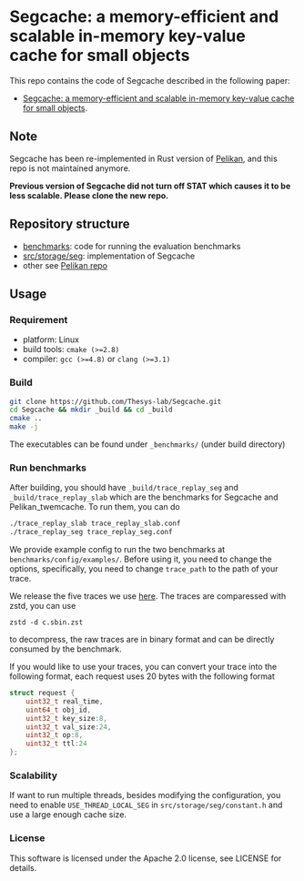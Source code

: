# Segcache: a memory-efficient and scalable in-memory key-value cache for small objects 

This repo contains the code of Segcache described in the following paper:
* [Segcache: a memory-efficient and scalable in-memory key-value cache for small objects](https://www.usenix.org/conference/nsdi21/presentation/yang-juncheng). 

## Note
Segcache has been re-implemented in Rust version of [Pelikan](http://www.github.com/twitter/pelikan/), and this repo is not maintained anymore. 

**Previous version of Segcache did not turn off STAT which causes it to be less scalable. Please clone the new repo.**


## Repository structure 
* [benchmarks](benchmark): code for running the evaluation benchmarks 
* [src/storage/seg](src/storage/seg): implementation of Segcache 
* other see [Pelikan repo](http://www.github.com/twitter/pelikan/)

## Usage 
### Requirement
- platform: Linux
- build tools: `cmake (>=2.8)`
- compiler: `gcc (>=4.8)` or `clang (>=3.1)`

### Build
```sh
git clone https://github.com/Thesys-lab/Segcache.git
cd Segcache && mkdir _build && cd _build
cmake ..
make -j
```
The executables can be found under ``_benchmarks/`` (under build directory)


### Run benchmarks 
After building, you should have `_build/trace_replay_seg` and `_build/trace_replay_slab` which are the benchmarks for Segcache and Pelikan_twemcache. 
To run them, you can do 
```sh
./trace_replay_slab trace_replay_slab.conf
./trace_replay_seg trace_replay_seg.conf
```

We provide example config to run the two benchmarks at `benchmarks/config/examples/`. Before using it, you need to change the options, specifically, you need to change `trace_path` to the path of your trace. 

We release the five traces we use [here](https://ftp.pdl.cmu.edu/pub/datasets/twemcacheWorkload/nsdi21_binary/). 
The traces are comparessed with zstd, you can use 
```
zstd -d c.sbin.zst
```
to decompress, the raw traces are in binary format and can be directly consumed by the benchmark. 


If you would like to use your traces, you can convert your trace into the following format, each request uses 20 bytes with the following format  
```c
struct request {
    uint32_t real_time, 
    uint64_t obj_id, 
    uint32_t key_size:8, 
    uint32_t val_size:24,
    uint32_t op:8,
    uint32_t ttl:24
}; 
```
### Scalability 
If want to run multiple threads, besides modifying the configuration, you need to enable `USE_THREAD_LOCAL_SEG` in `src/storage/seg/constant.h` and use a large enough cache size. 

### License 
This software is licensed under the Apache 2.0 license, see LICENSE for details.




